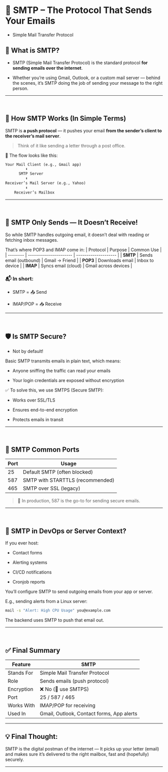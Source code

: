 # 📧 SMTP – The Protocol That Sends Your Emails
- Simple Mail Transfer Protocol

## 📨 What is SMTP?
- SMTP (Simple Mail Transfer Protocol) is the standard protocol **for sending emails over the internet**.

- Whether you’re using Gmail, Outlook, or a custom mail server — behind the scenes, it’s SMTP doing the job of sending your message to the right person.

---

<br>

## 🔁 How SMTP Works (In Simple Terms)
SMTP is **a push protocol** — it pushes your email **from the sender’s client to the receiver’s mail server**.

> Think of it like sending a letter through a post office.

🧠 The flow looks like this:

```markdown
Your Mail Client (e.g., Gmail app)
         ⬇
      SMTP Server
         ⬇
Receiver’s Mail Server (e.g., Yahoo)
         ⬇
    Receiver’s Mailbox
```

---

<br>

## 🧩 SMTP Only Sends — It Doesn’t Receive!
So while SMTP handles outgoing email, it doesn’t deal with reading or fetching inbox messages.

That’s where POP3 and IMAP come in:
| Protocol | Purpose                | Common Use           |
| -------- | ---------------------- | -------------------- |
| **SMTP** | Sends email (outbound) | Gmail → Friend       |
| **POP3** | Downloads email        | Inbox to device      |
| **IMAP** | Syncs email (cloud)    | Gmail across devices |

### 📬 In short:

- SMTP = 📤 Send

- IMAP/POP = 📥 Receive

---

<br>

## 🛡️ Is SMTP Secure?
- Not by default!

Basic SMTP transmits emails in plain text, which means:

- Anyone sniffing the traffic can read your emails

- Your login credentials are exposed without encryption


✅ To solve this, we use SMTPS (Secure SMTP):

- Works over SSL/TLS

- Ensures end-to-end encryption

- Protects emails in transit

---

<br>

## 🔢 SMTP Common Ports
| Port | Usage                            |
| ---- | -------------------------------- |
| 25   | Default SMTP (often blocked)     |
| 587  | SMTP with STARTTLS (recommended) |
| 465  | SMTP over SSL (legacy)           |

> 📌 In production, 587 is the go-to for sending secure emails.

---

<br>

## 🔧 SMTP in DevOps or Server Context?
If you ever host:

- Contact forms

- Alerting systems

- CI/CD notifications

- Cronjob reports

You’ll configure SMTP to send outgoing emails from your app or server.

E.g., sending alerts from a Linux server:

```bash
mail -s "Alert: High CPU Usage" you@example.com
```
The backend uses SMTP to push that email out.

---

<br>

## ✅ Final Summary
| Feature    | SMTP                                      |
| ---------- | ----------------------------------------- |
| Stands For | Simple Mail Transfer Protocol             |
| Role       | Sends emails (push protocol)              |
| Encryption | ❌ No (🔐 use SMTPS)                       |
| Port       | 25 / 587 / 465                            |
| Works With | IMAP/POP for receiving                    |
| Used In    | Gmail, Outlook, Contact forms, App alerts |

---

## 💡 Final Thought:
SMTP is the digital postman of the internet —
It picks up your letter (email) and makes sure it’s delivered to the right mailbox, fast and (hopefully) securely.

---